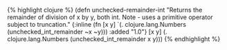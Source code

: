 {% highlight clojure %}
(defn unchecked-remainder-int
  "Returns the remainder of division of x by y, both int.
  Note - uses a primitive operator subject to truncation."
  {:inline (fn [x y] `(. clojure.lang.Numbers (unchecked_int_remainder ~x ~y)))
   :added "1.0"}
  [x y] (. clojure.lang.Numbers (unchecked_int_remainder x y)))
{% endhighlight %}
